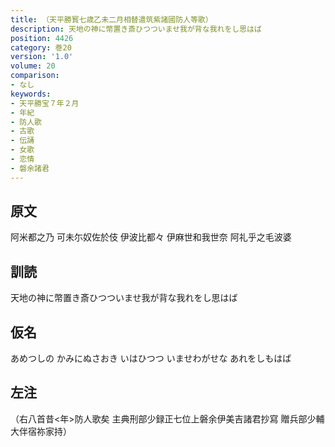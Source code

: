 ```yaml
---
title: （天平勝寳七歳乙未二月相替遣筑紫諸國防人等歌）
description: 天地の神に幣置き斎ひつついませ我が背な我れをし思はば
position: 4426
category: 巻20
version: '1.0'
volume: 20
comparison:
- なし
keywords:
- 天平勝宝７年２月
- 年紀
- 防人歌
- 古歌
- 伝誦
- 女歌
- 恋情
- 磐余諸君
---
```


## 原文

阿米都之乃 可未尓奴佐於伎 伊波比都々 伊麻世和我世奈 阿礼乎之毛波婆

## 訓読

天地の神に幣置き斎ひつついませ我が背な我れをし思はば

## 仮名

あめつしの かみにぬさおき いはひつつ いませわがせな あれをしもはば

## 左注

（右八首昔<年>防人歌矣 主典刑部少録正七位上磐余伊美吉諸君抄寫 贈兵部少輔大伴宿祢家持）
